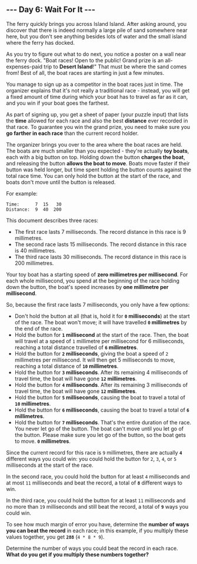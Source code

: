 ## --- Day 6: Wait For It ---

The ferry quickly brings you across Island Island. After asking around, you discover that there is indeed normally a large pile of sand somewhere near here, but you don't see anything besides lots of water and the small island where the ferry has docked.

As you try to figure out what to do next, you notice a poster on a wall near the ferry dock. "Boat races! Open to the public! Grand prize is an all-expenses-paid trip to **Desert Island**!" That must be where the sand comes from! Best of all, the boat races are starting in just a few minutes.

You manage to sign up as a competitor in the boat races just in time. The organizer explains that it's not really a traditional race - instead, you will get a fixed amount of time during which your boat has to travel as far as it can, and you win if your boat goes the farthest.

As part of signing up, you get a sheet of paper (your puzzle input) that lists the **time** allowed for each race and also the best **distance** ever recorded in that race. To guarantee you win the grand prize, you need to make sure you **go farther in each race** than the current record holder.

The organizer brings you over to the area where the boat races are held. The boats are much smaller than you expected - they're actually **toy boats**, each with a big button on top. Holding down the button **charges the boat**, and releasing the button **allows the boat to move**. Boats move faster if their button was held longer, but time spent holding the button counts against the total race time. You can only hold the button at the start of the race, and boats don't move until the button is released.

For example:

```
Time:      7  15   30
Distance:  9  40  200
```

This document describes three races:

- The first race lasts 7 milliseconds. The record distance in this race is 9 millimetres.
- The second race lasts 15 milliseconds. The record distance in this race is 40 millimetres.
- The third race lasts 30 milliseconds. The record distance in this race is 200 millimetres.

Your toy boat has a starting speed of **zero millimetres per millisecond**. For each whole millisecond, you spend at the beginning of the race holding down the button, the boat's speed increases by **one millimetre per millisecond**.

So, because the first race lasts 7 milliseconds, you only have a few options:

- Don't hold the button at all (that is, hold it for **`0` milliseconds**) at the start of the race. The boat won't move; it will have travelled **`0` millimetres** by the end of the race.
- Hold the button for **`1` millisecond** at the start of the race. Then, the boat will travel at a speed of `1` millimetre per millisecond for 6 milliseconds, reaching a total distance travelled of **`6` millimetres**.
- Hold the button for **`2` milliseconds**, giving the boat a speed of `2` millimetres per millisecond. It will then get 5 milliseconds to move, reaching a total distance of **`10` millimetres**.
- Hold the button for **`3` milliseconds**. After its remaining 4 milliseconds of travel time, the boat will have gone **`12` millimetres**.
- Hold the button for **`4` milliseconds**. After its remaining 3 milliseconds of travel time, the boat will have gone **`12` millimetres**.
- Hold the button for **`5` milliseconds**, causing the boat to travel a total of **`10` millimetres**.
- Hold the button for **`6` milliseconds**, causing the boat to travel a total of **`6` millimetres**.
- Hold the button for **`7` milliseconds**. That's the entire duration of the race. You never let go of the button. The boat can't move until you let go of the button. Please make sure you let go of the button, so the boat gets to move. **`0` millimetres**.

Since the current record for this race is `9` millimetres, there are actually **`4`** different ways you could win: you could hold the button for `2`, `3`, `4`, or `5` milliseconds at the start of the race.

In the second race, you could hold the button for at least `4` milliseconds and at most `11` milliseconds and beat the record, a total of **`8`** different ways to win.

In the third race, you could hold the button for at least `11` milliseconds and no more than `19` milliseconds and still beat the record, a total of **`9`** ways you could win.

To see how much margin of error you have, determine the **number of ways you can beat the record** in each race; in this example, if you multiply these values together, you get **`288`** (`4 * 8 * 9`).

Determine the number of ways you could beat the record in each race. **What do you get if you multiply these numbers together?**

